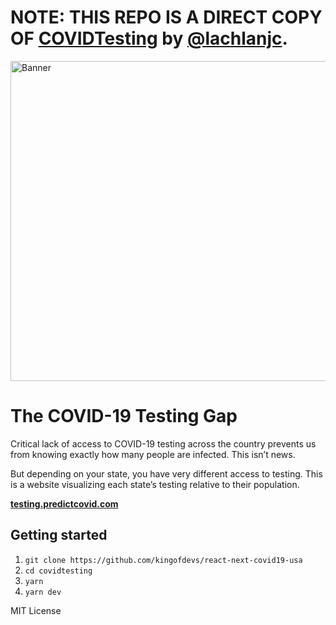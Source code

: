 # NOTE: THIS REPO IS A DIRECT COPY OF [COVIDTesting](https://github.com/lachlanjc/covidtesting) by [@lachlanjc](https://github.com/lachlanjc).

<img alt="Banner" width="512" src="https://testing.predictcovid.com/card.png" />

# The COVID-19 Testing Gap

Critical lack of access to COVID-19 testing across the country prevents us from knowing exactly how many people are infected. 
This isn’t news.

But depending on your state, you have very different access to testing.
This is a website visualizing each state’s testing relative to their population.

[**testing.predictcovid.com**](https://testing.predictcovid.com)

## Getting started

1. `git clone https://github.com/kingofdevs/react-next-covid19-usa`
2. `cd covidtesting`
3. `yarn`
4. `yarn dev`

MIT License
